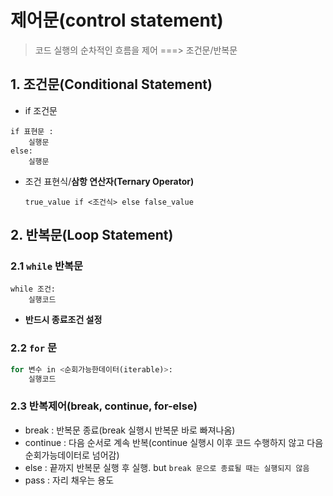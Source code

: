 # 제어문(control statement)

> 코드 실행의 순차적인 흐름을 제어 ===> 조건문/반복문



##  1. 조건문(Conditional Statement)

- if 조건문

```
if 표현문 :
	실행문
else:
	실행문
```

- 조건 표현식/**삼항 연산자(Ternary Operator)**

  ```조건 표현식
  true_value if <조건식> else false_value
  ```

  

## 2. 반복문(Loop Statement)

### 2.1 `while` 반복문

```while 문
while 조건:
    실행코드
```

- **반드시 종료조건 설정**



### 2.2  `for` 문

```for 문
for 변수 in <순회가능한데이터(iterable)>:
    실행코드
```



### 2.3 반복제어(break, continue, for-else)

- break : 반복문 종료(break 실행시 반복문 바로 빠져나옴)
- continue : 다음 순서로 계속 반복(continue 실행시 이후 코드 수행하지 않고 다음 순회가능데이터로 넘어감)
- else : 끝까지 반복문 실행 후 실행. but `break 문으로 종료될 때는 실행되지 않음`
- pass : 자리 채우는 용도


